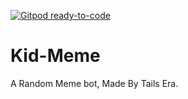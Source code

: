 [![Gitpod ready-to-code](https://img.shields.io/badge/Gitpod-ready--to--code-blue?logo=gitpod)](https://gitpod.io/#https://github.com/TailsEraYT/Kid-Meme)

# Kid-Meme
A Random Meme bot, Made By Tails Era. 
